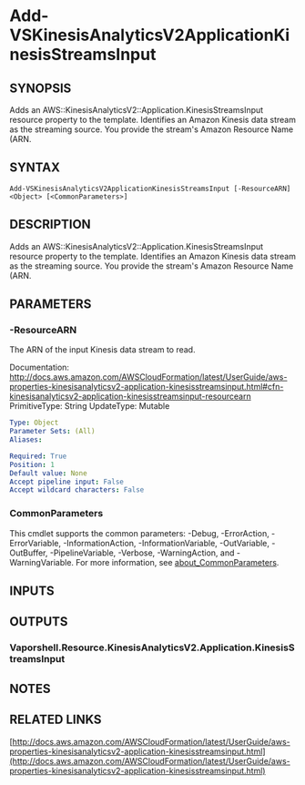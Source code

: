 # Add-VSKinesisAnalyticsV2ApplicationKinesisStreamsInput

## SYNOPSIS
Adds an AWS::KinesisAnalyticsV2::Application.KinesisStreamsInput resource property to the template.
Identifies an Amazon Kinesis data stream as the streaming source.
You provide the stream's Amazon Resource Name (ARN.

## SYNTAX

```
Add-VSKinesisAnalyticsV2ApplicationKinesisStreamsInput [-ResourceARN] <Object> [<CommonParameters>]
```

## DESCRIPTION
Adds an AWS::KinesisAnalyticsV2::Application.KinesisStreamsInput resource property to the template.
Identifies an Amazon Kinesis data stream as the streaming source.
You provide the stream's Amazon Resource Name (ARN.

## PARAMETERS

### -ResourceARN
The ARN of the input Kinesis data stream to read.

Documentation: http://docs.aws.amazon.com/AWSCloudFormation/latest/UserGuide/aws-properties-kinesisanalyticsv2-application-kinesisstreamsinput.html#cfn-kinesisanalyticsv2-application-kinesisstreamsinput-resourcearn
PrimitiveType: String
UpdateType: Mutable

```yaml
Type: Object
Parameter Sets: (All)
Aliases:

Required: True
Position: 1
Default value: None
Accept pipeline input: False
Accept wildcard characters: False
```

### CommonParameters
This cmdlet supports the common parameters: -Debug, -ErrorAction, -ErrorVariable, -InformationAction, -InformationVariable, -OutVariable, -OutBuffer, -PipelineVariable, -Verbose, -WarningAction, and -WarningVariable. For more information, see [about_CommonParameters](http://go.microsoft.com/fwlink/?LinkID=113216).

## INPUTS

## OUTPUTS

### Vaporshell.Resource.KinesisAnalyticsV2.Application.KinesisStreamsInput
## NOTES

## RELATED LINKS

[http://docs.aws.amazon.com/AWSCloudFormation/latest/UserGuide/aws-properties-kinesisanalyticsv2-application-kinesisstreamsinput.html](http://docs.aws.amazon.com/AWSCloudFormation/latest/UserGuide/aws-properties-kinesisanalyticsv2-application-kinesisstreamsinput.html)

